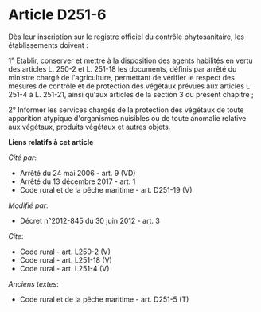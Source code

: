 # Article D251-6

Dès leur inscription sur le registre officiel du contrôle phytosanitaire, les établissements doivent : 

1° Etablir, conserver et mettre à la disposition des agents habilités en vertu des articles L. 250-2 et L. 251-18 les
documents, définis par arrêté du ministre chargé de l'agriculture, permettant de vérifier le respect des mesures de contrôle
et de protection des végétaux prévues aux articles L. 251-4 à L. 251-21, ainsi qu'aux articles de la section 3 du présent
chapitre ; 

2° Informer les services chargés de la protection des végétaux de toute apparition atypique d'organismes nuisibles ou de
toute anomalie relative aux végétaux, produits végétaux et autres objets.

**Liens relatifs à cet article**

_Cité par_:

  - Arrêté du 24 mai 2006 - art. 9 (VD)
  - Arrêté du 13 décembre 2017 - art. 1
  - Code rural et de la pêche maritime - art. D251-19 (V)

_Modifié par_:

  - Décret n°2012-845 du 30 juin 2012 - art. 3

_Cite_:

  - Code rural - art. L250-2 (V)
  - Code rural - art. L251-18 (V)
  - Code rural - art. L251-4 (V)

_Anciens textes_:

  - Code rural et de la pêche maritime - art. D251-5 (T)
